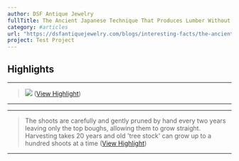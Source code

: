 ```yaml
---
author: DSF Antique Jewelry
fullTitle: The Ancient Japanese Technique That Produces Lumber Without Cutting Trees
category: #articles
url: "https://dsfantiquejewelry.com/blogs/interesting-facts/the-ancient-japanese-technique-that-produces-lumber-without-cutting-trees"
project: Test Project
---
```



## Highlights
---

> ![](https://cdn.shopify.com/s/files/1/0142/3405/8816/files/poza1_4.jpg?v=1652662357) ([View Highlight](https://read.readwise.io/read/01gkm5mj94j7xhptk1663cbm0s))

---
---

> The shoots are carefully and gently pruned by hand every two years leaving only the top boughs, allowing them to grow straight. Harvesting takes 20 years and old 'tree stock' can grow up to a hundred shoots at a time ([View Highlight](https://read.readwise.io/read/01gkm5n9a625vhyfqca6xaak1t))

---
